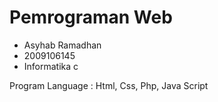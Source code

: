 # Pemrograman Web

+ Asyhab Ramadhan
+ 2009106145
+ Informatika c

Program Language : Html, Css, Php, Java Script
